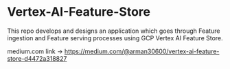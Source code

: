 # Vertex-AI-Feature-Store
This repo develops and designs an application which goes through Feature ingestion and Feature serving processes using GCP Vertex AI Feature Store.

medium.com link -> https://medium.com/@arman30600/vertex-ai-feature-store-d4472a318827

